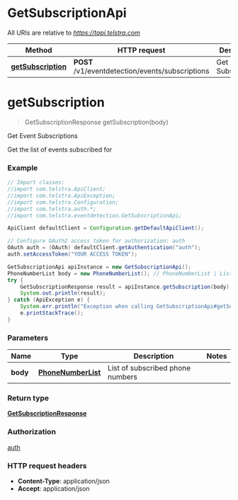 # GetSubscriptionApi

All URIs are relative to *https://tapi.telstra.com*

Method | HTTP request | Description
------------- | ------------- | -------------
[**getSubscription**](GetSubscriptionApi.md#getSubscription) | **POST** /v1/eventdetection/events/subscriptions | Get Event Subscriptions


<a name="getSubscription"></a>
# **getSubscription**
> GetSubscriptionResponse getSubscription(body)

Get Event Subscriptions

Get the list of events subscribed for

### Example
```java
// Import classes:
//import com.telstra.ApiClient;
//import com.telstra.ApiException;
//import com.telstra.Configuration;
//import com.telstra.auth.*;
//import com.telstra.eventdetection.GetSubscriptionApi;

ApiClient defaultClient = Configuration.getDefaultApiClient();

// Configure OAuth2 access token for authorization: auth
OAuth auth = (OAuth) defaultClient.getAuthentication("auth");
auth.setAccessToken("YOUR ACCESS TOKEN");

GetSubscriptionApi apiInstance = new GetSubscriptionApi();
PhoneNumberList body = new PhoneNumberList(); // PhoneNumberList | List of subscribed phone numbers
try {
    GetSubscriptionResponse result = apiInstance.getSubscription(body);
    System.out.println(result);
} catch (ApiException e) {
    System.err.println("Exception when calling GetSubscriptionApi#getSubscription");
    e.printStackTrace();
}
```

### Parameters

Name | Type | Description  | Notes
------------- | ------------- | ------------- | -------------
 **body** | [**PhoneNumberList**](PhoneNumberList.md)| List of subscribed phone numbers |

### Return type

[**GetSubscriptionResponse**](GetSubscriptionResponse.md)

### Authorization

[auth](../README.md#auth)

### HTTP request headers

 - **Content-Type**: application/json
 - **Accept**: application/json

